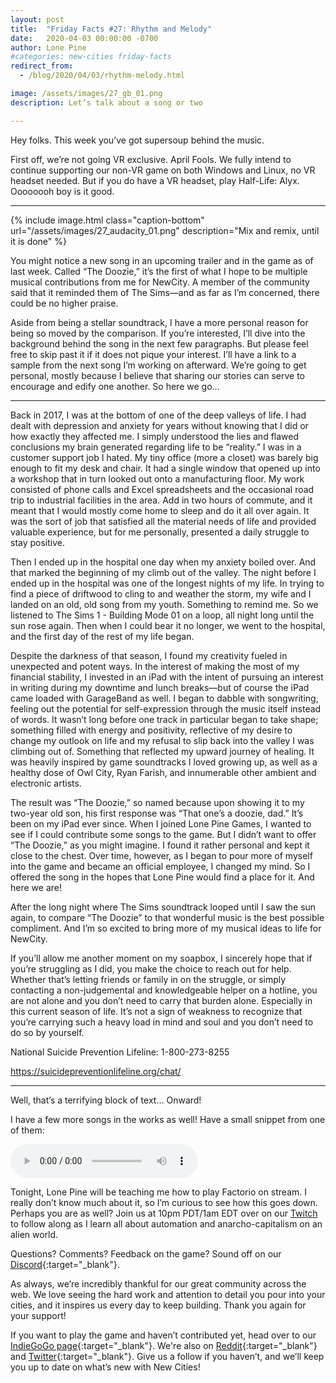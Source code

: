 ```yaml
---
layout: post
title:  "Friday Facts #27: Rhythm and Melody"
date:   2020-04-03 00:00:00 -0700
author: Lone Pine
#categories: new-cities friday-facts
redirect_from:
  - /blog/2020/04/03/rhythm-melody.html

image: /assets/images/27_gb_01.png
description: Let’s talk about a song or two

---
```


Hey folks. This week you’ve got supersoup behind the music. 

First off, we’re not going VR exclusive. April Fools. We fully intend to continue supporting our non-VR game on both Windows and Linux, no VR headset needed. But if you do have a VR headset, play Half-Life: Alyx. Oooooooh boy is it good. 

***

{% include image.html class="caption-bottom"
  url="/assets/images/27_audacity_01.png"
  description="Mix and remix, until it is done"
%}
 
You might notice a new song in an upcoming trailer and in the game as of last week. Called “The Doozie,” it’s the first of what I hope to be multiple musical contributions from me for NewCity. A member of the community said that it reminded them of The Sims—and as far as I’m concerned, there could be no higher praise.

Aside from being a stellar soundtrack, I have a more personal reason for being so moved by the comparison. If you’re interested, I’ll dive into the background behind the song in the next few paragraphs. But please feel free to skip past it if it does not pique your interest. I’ll have a link to a sample from the next song I’m working on afterward. We’re going to get personal, mostly because I believe that sharing our stories can serve to encourage and edify one another. So here we go…

***

Back in 2017, I was at the bottom of one of the deep valleys of life. I had dealt with depression and anxiety for years without knowing that I did or how exactly they affected me. I simply understood the lies and flawed conclusions my brain generated regarding life to be “reality.” I was in a customer support job I hated. My tiny office (more a closet) was barely big enough to fit my desk and chair. It had a single window that opened up into a workshop that in turn looked out onto a manufacturing floor. My work consisted of phone calls and Excel spreadsheets and the occasional road trip to industrial facilities in the area. Add in two hours of commute, and it meant that I would mostly come home to sleep and do it all over again.  It was the sort of job that satisfied all the material needs of life and provided valuable experience, but for me personally, presented a daily struggle to stay positive.

Then I ended up in the hospital one day when my anxiety boiled over. And that marked the beginning of my climb out of the valley. The night before I ended up in the hospital was one of the longest nights of my life. In trying to find a piece of driftwood to cling to and weather the storm, my wife and I landed on an old, old song from my youth. Something to remind me. So we listened to The Sims 1 - Building Mode 01 on a loop, all night long until the sun rose again. Then when I could bear it no longer, we went to the hospital, and the first day of the rest of my life began. 

Despite the darkness of that season, I found my creativity fueled in unexpected and potent ways. In the interest of making the most of my financial stability, I invested in an iPad with the intent of pursuing an interest in writing during my downtime and lunch breaks—but of course the iPad came loaded with GarageBand as well. I began to dabble with songwriting, feeling out the potential for self-expression through the music itself instead of words. It wasn’t long before one track in particular began to take shape; something filled with energy and positivity, reflective of my desire to change my outlook on life and my refusal to slip back into the valley I was climbing out of. Something that reflected my upward journey of healing. It was heavily inspired by game soundtracks I loved growing up, as well as a healthy dose of Owl City, Ryan Farish, and innumerable other ambient and electronic artists. 

The result was “The Doozie,” so named because upon showing it to my two-year old son, his first response was “That one’s a doozie, dad.” It’s been on my iPad ever since. When I joined Lone Pine Games, I wanted to see if I could contribute some songs to the game. But I didn’t want to offer “The Doozie,” as you might imagine. I found it rather personal and kept it close to the chest. Over time, however, as I began to pour more of myself into the game and became an official employee, I changed my mind. So I offered the song in the hopes that Lone Pine would find a place for it. And here we are! 

After the long night where The Sims soundtrack looped until I saw the sun again, to compare “The Doozie” to that wonderful music is the best possible compliment. And I’m so excited to bring more of my musical ideas to life for NewCity. 

If you’ll allow me another moment on my soapbox, I sincerely hope that if you’re struggling as I did, you make the choice to reach out for help. Whether that’s letting friends or family in on the struggle, or simply contacting a non-judgemental and knowledgeable helper on a hotline, you are not alone and you don’t need to carry that burden alone. Especially in this current season of life. It’s not a sign of weakness to recognize that you’re carrying such a heavy load in mind and soul and you don’t need to do so by yourself. 

 National Suicide Prevention Lifeline:
1-800-273-8255

https://suicidepreventionlifeline.org/chat/

***

Well, that’s a terrifying block of text… Onward!

I have a few more songs in the works as well! Have a small snippet from one of them: 

<p>
	<audio controls>
	  <source src="/assets/audio/27_suburban_sonder.ogg" type="audio/ogg">
	Your browser does not support this HTML5 audio element.
	</audio>
</p>

Tonight, Lone Pine will be teaching me how to play Factorio on stream. I really don’t know much about it, so I’m curious to see how this goes down. Perhaps you are as well? Join us at 10pm PDT/1am EDT over on our [Twitch] to follow along as I learn all about automation and anarcho-capitalism on an alien world. 

Questions? Comments? Feedback on the game? Sound off on our [Discord]{:target="_blank"}.

As always, we’re incredibly thankful for our great community across the web. We love seeing the hard work and attention to detail you pour into your cities, and it inspires us every day to keep building. Thank you again for your support!

If you want to play the game and haven’t contributed yet, head over to our [IndieGoGo page]{:target="_blank"}. We're also on [Reddit]{:target="_blank"} and [Twitter]{:target="_blank"}. Give us a follow if you haven’t, and we’ll keep you up to date on what’s new with New Cities!

[Twitch]: https://www.twitch.tv/lonepinegames
[Discord]:  http://discord.gg/cz6t4J5
[IndieGoGo page]: https://igg.me/at/new-cities
[Reddit]: https://www.reddit.com/r/New_Cities
[Twitter]: https://twitter.com/lone_pine_games


 
